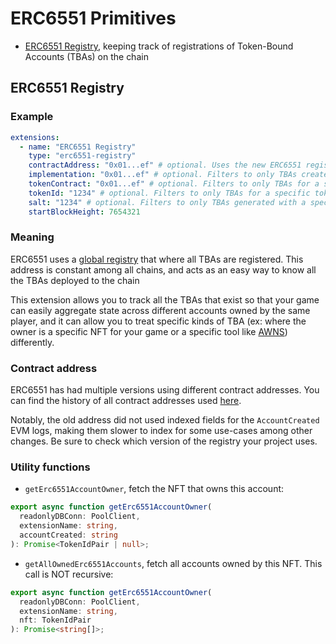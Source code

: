 # ERC6551 Primitives

- [ERC6551 Registry](#erc6551-registry), keeping track of registrations of Token-Bound Accounts (TBAs) on the chain

## ERC6551 Registry

### Example

```yaml
extensions:
  - name: "ERC6551 Registry"
    type: "erc6551-registry"
    contractAddress: "0x01...ef" # optional. Uses the new ERC6551 registry by default (WARNING: multiple projects use the old registry. See more info below)
    implementation: "0x01...ef" # optional. Filters to only TBAs created with a specific implementation
    tokenContract: "0x01...ef" # optional. Filters to only TBAs for a specific NFT collection
    tokenId: "1234" # optional. Filters to only TBAs for a specific token ID in the collection
    salt: "1234" # optional. Filters to only TBAs generated with a specific salt. Note: this is not an `indexed` field in the contract, so this will not lower the number of RPC calls
    startBlockHeight: 7654321
```

### Meaning

ERC6551 uses a [global registry](https://eips.ethereum.org/EIPS/eip-6551#registry) that where all TBAs are registered. This address is constant among all chains, and acts as an easy way to know all the TBAs deployed to the chain

This extension allows you to track all the TBAs that exist so that your game can easily aggregate state across different accounts owned by the same player, and it can allow you to treat specific kinds of TBA (ex: where the owner is a specific NFT for your game or a specific tool like [AWNS](https://www.stp.network)) differently.

### Contract address

ERC6551 has had multiple versions using different contract addresses. You can find the history of all contract addresses used [here](https://github.com/erc6551/reference/releases).

Notably, the old address did not used indexed fields for the `AccountCreated` EVM logs, making them slower to index for some use-cases among other changes. Be sure to check which version of the registry your project uses.

### Utility functions

- `getErc6551AccountOwner`, fetch the NFT that owns this account:

```ts
export async function getErc6551AccountOwner(
  readonlyDBConn: PoolClient,
  extensionName: string,
  accountCreated: string
): Promise<TokenIdPair | null>;
```

- `getAllOwnedErc6551Accounts`, fetch all accounts owned by this NFT. This call is NOT recursive:

```ts
export async function getErc6551AccountOwner(
  readonlyDBConn: PoolClient,
  extensionName: string,
  nft: TokenIdPair
): Promise<string[]>;
```
